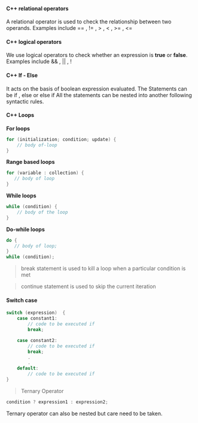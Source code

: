 #### C++ relational operators
A relational operator is used to check the relationship between two operands.
Examples include == , != , > , < , >= , <=

#### C++ logical operators
We use logical operators to check whether an expression is **true** or **false**.
Examples include && , || , !

#### C++ If - Else
It acts on the basis of boolean expression evaluated.
The Statements can be if , else or else if
All the statements can be nested into another following syntactic rules.

#### C++ Loops

**For loops**
``` c++
for (initialization; condition; update) {
    // body of-loop 
}
```
 **Range based loops** 
 ``` C++
for (variable : collection) {
    // body of loop
}
```
**While loops**
```c++
while (condition) {
    // body of the loop
}
```
**Do-while loops**
``` C++
do {
   // body of loop;
}
while (condition);
```
> break  statement is used to kill a loop when a particular condition is met

> continue statement is used to skip the current iteration 

#### Switch case 

``` c++
switch (expression)  {
    case constant1:
        // code to be executed if 
        break;

    case constant2:
        // code to be executed if
        break;
        .
        .
    default:
        // code to be executed if
}
```

> Ternary Operator 

``` c++
condition ? expression1 : expression2;
```
 
  Ternary operator can also be nested but care need to be taken.

